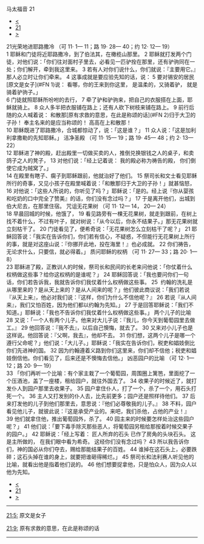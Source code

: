 ﻿





 马太福音 21




* [<](bible/MAT20.md)
* [21](bible/MAT.md)
* [>](bible/MAT22.md)



 
21光荣地进耶路撒冷 （可
11·
1—
11；路
19·
28—
40；约
12·
12—
19）  
1 耶稣和门徒将近耶路撒冷，到了伯法其，在橄榄山那里。 
2 耶稣就打发两个门徒，对他们说：「你们往对面村子里去，必看见一匹驴拴在那里，还有驴驹同在一处；你们解开，牵到我这里来。 
3 若有人对你们说什么，你们就说：『主要用它。』那人必立时让你们牵来。 
4 这事成就是要应验先知的话，说： 
5 要对锡安的居民[原文是女子](#FN
1)说： 看哪，你的王来到你这里， 是温柔的，又骑着驴， 就是骑着驴驹子。」  
6 门徒就照耶稣所吩咐的去行， 
7 牵了驴和驴驹来，把自己的衣服搭在上面，耶稣就骑上。 
8 众人多半把衣服铺在路上；还有人砍下树枝来铺在路上。 
9 前行后随的众人喊着说： 和散那[原有求救的意思，在此是称颂的话](#FN
2)归于大卫的子孙！ 奉主名来的是应当称颂的！ 高高在上和散那！  
10 耶稣既进了耶路撒冷，合城都惊动了，说：「这是谁？」 
11 众人说：「这是加利利拿撒勒的先知耶稣。」 洁净圣殿 （可
11·
15—
19；路
19·
45—
48；约
2·
13—
22）  
12 耶稣进了神的殿，赶出殿里一切做买卖的人，推倒兑换银钱之人的桌子，和卖鸽子之人的凳子， 
13 对他们说：「经上记着说： 我的殿必称为祷告的殿， 你们倒使它成为贼窝了。」  
14 在殿里有瞎子、瘸子到耶稣跟前，他就治好了他们。 
15 祭司长和文士看见耶稣所行的奇事，又见小孩子在殿里喊着说：「和散那归于大卫的子孙！」就甚恼怒， 
16 对他说：「这些人所说的，你听见了吗？」耶稣说：「是的。经上说『你从婴孩和吃奶的口中完全了赞美』的话，你们没有念过吗？」 
17 于是离开他们，出城到伯大尼去，在那里住宿。 咒诅无花果树 （可
11·
12—
14，
20—
24）  
18 早晨回城的时候，他饿了， 
19 看见路旁有一棵无花果树，就走到跟前，在树上找不着什么，不过有叶子，就对树说：「从今以后，你永不结果子。」那无花果树就立刻枯干了。 
20 门徒看见了，便希奇说：「无花果树怎么立刻枯干了呢？」 
21 耶稣回答说：「我实在告诉你们，你们若有信心，不疑惑，不但能行无花果树上所行的事，就是对这座山说：『你挪开此地，投在海里！』也必成就。 
22 你们祷告，无论求什么，只要信，就必得着。」 质问耶稣的权柄 （可
11·
27—
33；路
20·
1—
8）  
23 耶稣进了殿，正教训人的时候，祭司长和民间的长老来问他说：「你仗着什么权柄做这些事？给你这权柄的是谁呢？」 
24 耶稣回答说：「我也要问你们一句话，你们若告诉我，我就告诉你们我仗着什么权柄做这些事。 
25  约翰的洗礼是从哪里来的？是从天上来的？是从人间来的呢？」他们彼此商议说：「我们若说『从天上来』，他必对我们说：『这样，你们为什么不信他呢？』 
26 若说『从人间来』，我们又怕百姓，因为他们都以约翰为先知。」 
27 于是回答耶稣说：「我们不知道。」耶稣说：「我也不告诉你们我仗着什么权柄做这些事。」 两个儿子的比喻  
28 又说：「一个人有两个儿子。他来对大儿子说：『我儿，你今天到葡萄园里去做工。』 
29 他回答说：『我不去』，以后自己懊悔，就去了。 
30 又来对小儿子也是这样说。他回答说：『父啊，我去』，他却不去。 
31 你们想，这两个儿子是哪一个遵行父命呢？」他们说：「大儿子。」耶稣说：「我实在告诉你们，税吏和娼妓倒比你们先进神的国。 
32 因为约翰遵着义路到你们这里来，你们却不信他；税吏和娼妓倒信他。你们看见了，后来还是不懊悔去信他。」 凶恶园户的比喻 （可
12·
1—
12；路
20·
9—
19）  
33 「你们再听一个比喻：有个家主栽了一个葡萄园，周围圈上篱笆，里面挖了一个压酒池，盖了一座楼，租给园户，就往外国去了。 
34 收果子的时候近了，就打发仆人到园户那里去收果子。 
35 园户拿住仆人，打了一个，杀了一个，用石头打死一个。 
36 主人又打发别的仆人去，比先前更多；园户还是照样待他们。 
37 后来打发他的儿子到他们那里去，意思说：『他们必尊敬我的儿子。』 
38 不料，园户看见他儿子，就彼此说：『这是承受产业的。来吧，我们杀他，占他的产业！』 
39 他们就拿住他，推出葡萄园外，杀了。 
40 园主来的时候要怎样处治这些园户呢？」 
41 他们说：「要下毒手除灭那些恶人，将葡萄园另租给那按着时候交果子的园户。」 
42 耶稣说：「经上写着： 匠人所弃的石头 已作了房角的头块石头。 这是主所做的， 在我们眼中看为希奇。 这经你们没有念过吗？ 
43 所以我告诉你们，神的国必从你们夺去，赐给那能结果子的百姓。 
44 谁掉在这石头上，必要跌碎；这石头掉在谁的身上，就要把谁砸得稀烂。」 
45 祭司长和法利赛人听见他的比喻，就看出他是指着他们说的。 
46 他们想要捉拿他，只是怕众人，因为众人以他为先知。 
* [<](bible/MAT20.md)
* [21](bible/MAT.md)
* [>](bible/MAT22.md)





---


[21:5:](#V5)
原文是女子


[21:9:](#V9)
原有求救的意思，在此是称颂的话




---









